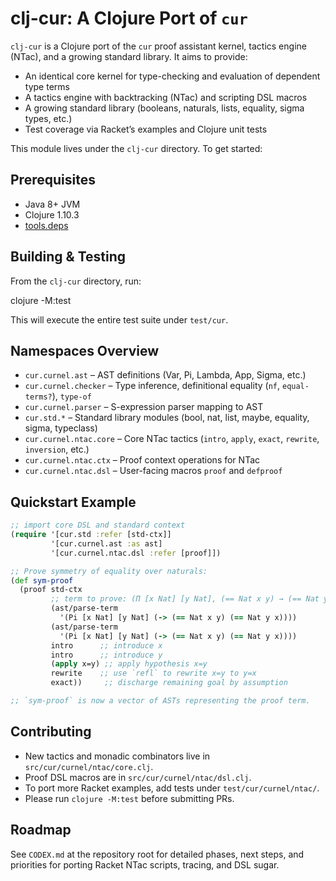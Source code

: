 # clj-cur: A Clojure Port of `cur`

`clj-cur` is a Clojure port of the `cur` proof assistant kernel, tactics engine (NTac),
and a growing standard library. It aims to provide:

- An identical core kernel for type-checking and evaluation of dependent type terms
- A tactics engine with backtracking (NTac) and scripting DSL macros
- A growing standard library (booleans, naturals, lists, equality, sigma types, etc.)
- Test coverage via Racket’s examples and Clojure unit tests

This module lives under the `clj-cur` directory.  To get started:

## Prerequisites

- Java 8+ JVM
- Clojure 1.10.3
- [tools.deps](https://clojure.org/guides/deps_and_cli)

## Building & Testing

From the `clj-cur` directory, run:

  clojure -M:test

This will execute the entire test suite under `test/cur`.

## Namespaces Overview

- `cur.curnel.ast`  – AST definitions (Var, Pi, Lambda, App, Sigma, etc.)
- `cur.curnel.checker` – Type inference, definitional equality (`nf`, `equal-terms?`), `type-of`
- `cur.curnel.parser` – S-expression parser mapping to AST
- `cur.std.*`     – Standard library modules (bool, nat, list, maybe, equality, sigma, typeclass)
- `cur.curnel.ntac.core` – Core NTac tactics (`intro`, `apply`, `exact`, `rewrite`, `inversion`, etc.)
- `cur.curnel.ntac.ctx`  – Proof context operations for NTac
- `cur.curnel.ntac.dsl`  – User-facing macros `proof` and `defproof`

## Quickstart Example

~~~clojure
;; import core DSL and standard context
(require '[cur.std :refer [std-ctx]]
         '[cur.curnel.ast :as ast]
         '[cur.curnel.ntac.dsl :refer [proof]])

;; Prove symmetry of equality over naturals:
(def sym-proof
  (proof std-ctx
         ;; term to prove: (Π [x Nat] [y Nat], (== Nat x y) → (== Nat y x))
         (ast/parse-term
           '(Pi [x Nat] [y Nat] (-> (== Nat x y) (== Nat y x))))
         (ast/parse-term
           '(Pi [x Nat] [y Nat] (-> (== Nat x y) (== Nat y x))))
         intro      ;; introduce x
         intro      ;; introduce y
         (apply x=y) ;; apply hypothesis x=y
         rewrite    ;; use `refl` to rewrite x=y to y=x
         exact))     ;; discharge remaining goal by assumption

;; `sym-proof` is now a vector of ASTs representing the proof term.
~~~

## Contributing

- New tactics and monadic combinators live in `src/cur/curnel/ntac/core.clj`.
- Proof DSL macros are in `src/cur/curnel/ntac/dsl.clj`.
- To port more Racket examples, add tests under `test/cur/curnel/ntac/`.
- Please run `clojure -M:test` before submitting PRs.

## Roadmap

See `CODEX.md` at the repository root for detailed phases, next steps,
and priorities for porting Racket NTac scripts, tracing, and DSL sugar.
